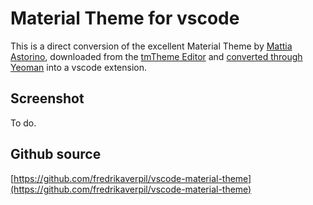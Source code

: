 # Material Theme for vscode

This is a direct conversion of the excellent Material Theme by [Mattia Astorino](https://github.com/equinusocio), downloaded from the [tmTheme Editor](http://tmtheme-editor.herokuapp.com/#!/editor/theme/Material%20Theme) and [converted through Yeoman](https://code.visualstudio.com/Docs/customization/themes#_adding-a-new-theme) into a vscode extension.

## Screenshot

To do.


## Github source

[https://github.com/fredrikaverpil/vscode-material-theme](https://github.com/fredrikaverpil/vscode-material-theme)
